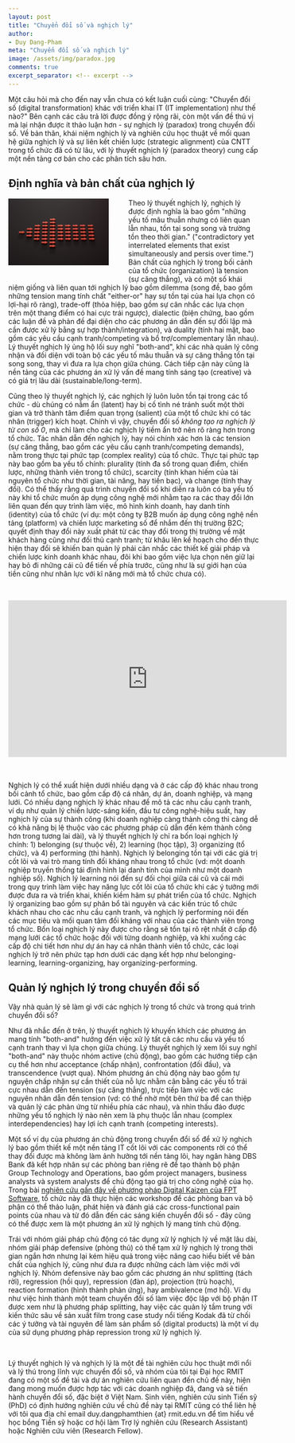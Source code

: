 ```yaml
---
layout: post
title: "Chuyển đổi số và nghịch lý"
author:
- Duy Dang-Pham
meta: "Chuyển đổi số và nghịch lý"
image: /assets/img/paradox.jpg
comments: true
excerpt_separator: <!-- excerpt -->
---
```

Một câu hỏi mà cho đến nay vẫn chưa có kết luận cuối cùng: "Chuyển đổi số (digital transformation) khác với triển khai IT (IT implementation) như thế nào?" Bên cạnh các câu trả lời được đồng ý rộng rãi, còn một vấn đề thú vị mà lại nhận được ít thảo luận hơn - sự nghịch lý (paradox) trong chuyển đổi số.<!-- excerpt --> Về bản thân, khái niệm nghịch lý và nghiên cứu học thuật về mối quan hệ giữa nghịch lý và sự liên kết chiến lược (strategic alignment) của CNTT trong tổ chức đã có từ lâu, với lý thuyết nghịch lý (paradox theory) cung cấp một nền tảng cơ bản cho các phân tích sâu hơn.

## Định nghĩa và bản chất của nghịch lý

<img src="/assets/img/paradox.jpg" width="40%" style="float: left; margin-right:40px; margin-bottom:20px;">

Theo lý thuyết nghịch lý, nghịch lý được định nghĩa là bao gồm "những yếu tố mâu thuẫn nhưng có liên quan lẫn nhau, tồn tại song song và trường tồn theo thời gian." ("contradictory yet interrelated elements that exist simultaneously and persis over time.") Bản chất của nghịch lý trong bối cảnh của tổ chức (organization) là tension (sự căng thẳng), và có một số khái niệm giống và liên quan tới nghịch lý bao gồm dilemma (song đề, bao gồm những tension mang tính chất "either-or" hay sự tồn tại của hai lựa chọn có lợi-hại rõ ràng), trade-off (thỏa hiệp, bao gồm sự cân nhắc các lựa chọn trên một thang điểm có hai cực trái ngược), dialectic (biện chứng, bao gồm các luận đề và phản đề đại diện cho các phương án dẫn đến sự đối lập mà cần được xử lý bằng sự hợp thành/integration), và duality (tính hai mặt, bao gồm các yêu cầu cạnh tranh/competing và bổ trợ/complementary lẫn nhau). Lý thuyết nghịch lý ủng hộ lối suy nghĩ "both-and", khi các nhà quản lý công nhận và đối diện với toàn bộ các yếu tố mâu thuẫn và sự căng thẳng tồn tại song song, thay vì đưa ra lựa chọn giữa chúng. Cách tiếp cận này cũng là nền tảng của các phương án xử lý vấn đề mang tính sáng tạo (creative) và có giá trị lâu dài (sustainable/long-term).

Cũng theo lý thuyết nghịch lý, các nghịch lý luôn luôn tồn tại trong các tổ chức - dù chúng có nằm ẩn (latent) hay bị cố tình né tránh suốt một thời gian và trở thành tâm điểm quan trọng (salient) của một tổ chức khi có tác nhân (trigger) kích hoạt. Chính vì vậy, chuyển đổi số <em>không tạo ra nghịch lý từ con số 0</em>, mà chỉ làm cho các nghịch lý tiềm ẩn trở nên rõ ràng hơn trong tổ chức. Tác nhân dẫn đến nghịch lý, hay nói chính xác hơn là các tension (sự căng thẳng, bao gồm các yêu cầu cạnh tranh/competing demands), nằm trong thực tại phức tạp (complex reality) của tổ chức. Thực tại phức tạp này bao gồm ba yếu tố chính: plurality (tính đa số trong quan điểm, chiến lược, những thành viên trong tổ chức), scarcity (tính khan hiếm của tài nguyên tổ chức như thời gian, tài năng, hay tiền bạc), và change (tính thay đổi). Có thể thấy rằng quá trình chuyển đổi số khi diễn ra luôn có ba yếu tố này khi tổ chức muốn áp dụng công nghệ mới nhằm tạo ra các thay đổi lớn liên quan đến quy trình làm việc, mô hình kinh doanh, hay danh tính (identity) của tổ chức (ví dụ: một công ty B2B muốn áp dụng công nghệ nền tảng (platform) và chiến lược marketing số để nhắm đến thị trường B2C; quyết định thay đổi này xuất phát từ các thay đổi trong thị trường về mặt khách hàng cũng như đối thủ cạnh tranh; từ khâu lên kế hoạch cho đến thực hiện thay đổi sẽ khiến ban quản lý phải cân nhắc các thiết kế giải pháp và chiến lược kinh doanh khác nhau, đôi khi bao gồm việc lựa chọn nên giữ lại hay bỏ đi những cái cũ để tiến về phía trước, cũng như là sự giới hạn của tiền cũng như nhân lực với kĩ năng mới mà tổ chức chưa có).

&nbsp;

<center><iframe width="560" height="315" src="https://www.youtube.com/embed/zFAlWgaR2i0" title="YouTube video player" frameborder="0" allow="accelerometer; autoplay; clipboard-write; encrypted-media; gyroscope; picture-in-picture" allowfullscreen></iframe></center>

&nbsp;

Nghịch lý có thể xuất hiện dưới nhiều dạng và ở các cấp độ khác nhau trong bối cảnh tổ chức, bao gồm cấp độ cá nhân, dự án, doanh nghiệp, và mạng lưới. Có nhiều dạng nghịch lý khác nhau để mô tả các nhu cầu cạnh tranh, ví dụ như quản lý chiến lược-sáng kiến, đầu tư công nghệ-hiệu suất, hay nghịch lý của sự thành công (khi doanh nghiệp càng thành công thì càng dễ có khả năng bị lệ thuộc vào các phương pháp cũ dẫn đến kém thành công hơn trong tương lai dài), và lý thuyết nghịch lý chỉ ra bốn loại nghịch lý chính: 1) belonging (sự thuộc về), 2) learning (học tập), 3) organizing (tổ chức), và 4) performing (thi hành). Nghịch lý belonging tồn tại với các giá trị cốt lõi và vai trò mang tính đối kháng nhau trong tổ chức (vd: một doanh nghiệp truyền thống tái định hình lại danh tính của mình như một doanh nghiệp số). Nghịch lý learning nói đến sự đối chọi giữa cái cũ và cái mới trong quy trình làm việc hay năng lực cốt lõi của tổ chức khi các ý tưởng mới được đưa ra và triển khai, khiến kiềm hãm sự phát triển của tổ chức. Nghịch lý organizing bao gồm sự phân bổ tài nguyên và các kiến trúc tổ chức khách nhau cho các nhu cầu cạnh tranh, và nghịch lý performing nói đến các mục tiêu và mối quan tâm đối kháng với nhau của các thành viên trong tổ chức. Bốn loại nghịch lý này được cho rằng sẽ tồn tại rõ rệt nhất ở cấp độ mạng lưới các tổ chức hoặc đối với từng doanh nghiệp, và khi xuống các cấp độ chi tiết hơn như dự án hay cá nhân thành viên tổ chức, các loại nghịch lý trở nên phức tạp hơn dưới các dạng kết hợp như belonging-learning, learning-organizing, hay organizing-performing.

## Quản lý nghịch lý trong chuyển đổi số

Vậy nhà quản lý sẽ làm gì với các nghịch lý trong tổ chức và trong quá trình chuyển đổi số? 

Như đã nhắc đến ở trên, lý thuyết nghịch lý khuyến khích các phương án mang tính "both-and" hướng đến việc xử lý tất cả các nhu cầu và yếu tố cạnh tranh thay vì lựa chọn giữa chúng. Lý thuyết nghịch lý xem lối suy nghĩ "both-and" này thuộc nhóm active (chủ động), bao gồm các hướng tiếp cận cụ thể hơn như acceptance (chấp nhận), confrontation (đối đầu), và transcendence (vượt qua). Nhóm phương án chủ động này bao gồm tự nguyện chấp nhận sự cần thiết của nỗ lực nhằm cân bằng các yếu tố trái cực nhau dẫn đến tension (sự căng thẳng), trực tiếp làm việc với các nguyên nhân dẫn đến tension (vd: có thể nhờ một bên thứ ba để can thiệp và quản lý các phản ứng từ nhiều phía các nhau), và nhìn thấu đáo được những yếu tố nghịch lý nào nên xem là phụ thuộc lẫn nhau (complex interdependencies) hay lợi ích cạnh tranh (competing interests). 

Một số ví dụ của phương án chủ động trong chuyển đổi số để xử lý nghịch lý bao gồm thiết kế một nền tảng IT cốt lõi với các components rời có thể thay đổi được mà không làm ảnh hưởng tới nền tảng lõi, hay ngân hàng DBS Bank đã kết hợp nhân sự các phòng ban riêng rẽ để tạo thành bộ phận Group Technology and Operations, bao gồm project managers, business analysts và system analysts để chủ động tạo giá trị cho công nghệ của họ. Trong bài <a href="https://link.springer.com/chapter/10.1007/978-3-030-80003-1_18" target="\_blank">nghiên cứu gần đây về phương pháp Digital Kaizen của FPT Software</a>, tổ chức này đã thực hiện các workshop để các phòng ban và bộ phận có thể thảo luận, phát hiện và đánh giá các cross-functional pain points của nhau và từ đó dẫn đến các sáng kiến chuyển đổi số - đây cũng có thể được xem là một phương án xử lý nghịch lý mang tính chủ động.

Trái với nhóm giải pháp chủ động có tác dụng xử lý nghịch lý về mặt lâu dài, nhóm giải pháp defensive (phòng thủ) có thể tạm xử lý nghịch lý trong thời gian ngắn hơn nhưng lại kém hiệu quả trong việc nâng cao hiểu biết về bản chất của nghịch lý, cũng như đưa ra được những cách làm việc mới với nghịch lý. Nhóm defensive này bao gồm các phương án như splitting (tách rời), regression (hồi quy), repression (đàn áp), projection (trù hoạch), reaction formation (hình thành phản ứng), hay ambivalence (mơ hồ). Ví dụ như việc hình thành một team chuyển đổi số làm việc độc lập với bộ phận IT được xem như là phương pháp splitting, hay việc các quản lý tầm trung với kiến thức sâu về sản xuất film trong case study nổi tiếng Kodak đã từ chối các ý tưởng và tài nguyên để làm sản phẩm số (digital products) là một ví dụ của sử dụng phương pháp repression trong xử lý nghịch lý. 

&nbsp;

Lý thuyết nghịch lý và nghịch lý là một đề tài nghiên cứu học thuật mới nổi và lý thú trong lĩnh vực chuyển đổi số, và nhóm của tôi tại Đại học RMIT đang có một số đề tài và dự án nghiên cứu liên quan đến chủ đề này, hiện đang mong muốn được hợp tác với các doanh nghiệp đã, đang và sẽ tiến hành chuyển đổi số, đặc biệt ở Việt Nam. Sinh viên, nghiên cứu sinh Tiến sỹ (PhD) có định hướng nghiên cứu về chủ đề này tại RMIT cũng có thể liên hệ với tôi qua địa chỉ email duy.dangphamthien {at} rmit.edu.vn để tìm hiểu về học bổng Tiến sỹ hoặc cơ hội làm Trợ lý nghiên cứu (Research Assistant) hoặc Nghiên cứu viên (Research Fellow).